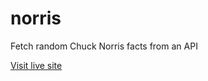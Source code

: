 # norris
Fetch random Chuck Norris facts from an API

[Visit live site](https://laurilauter.github.io/norris "Visit live site")

